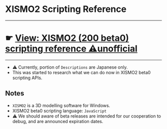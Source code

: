 # XISMO2 Scripting Reference

---

# ☛ [View: XISMO2 (200 beta0) scripting reference ⚠unofficial](https://docs.google.com/spreadsheets/d/e/2PACX-1vS7vmFWuCe1hBmJOXQVLh3zmJnjESsNqpEkrjaJCssycu5RVZQM17eDLmssk7waIpwMflqYuR26VRCw/pubhtml)
</td></tr></table>

---

* ⚠ Currently, portion of `Descriptions` are Japanese only.
* This was started to research what we can do now in XISMO2 beta0 scripting APIs.

## Notes

* `XISMO2` is a 3D modelling software for Windows.
* XISMO2 beta0 scripting language: `JavaScript`
* ⚠ We should aware of beta releases are intended for our cooperation to debug, and are announced expiration dates.
